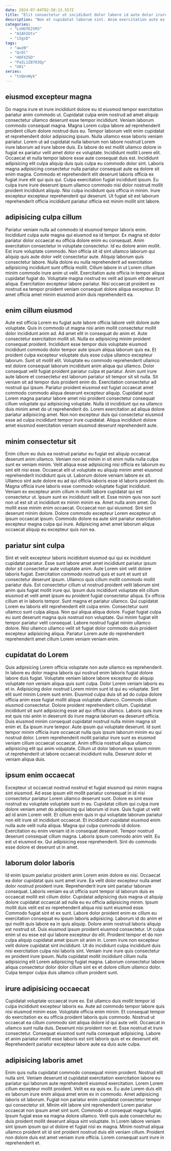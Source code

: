 ```yaml
---
date: 2024-07-04T02:58:13.557Z
title: "Elit consectetur ut incididunt dolor labore id aute dolor irure."
description: "Non et cupidatat laborum sint. Anim exercitation aute ex esse ea."
categories:
  - "LsHUfE2tM3"
  - "AIAhIUtv"
  - "iSgsD"
tags:
  - "awzN"
  - "Qr0l"
  - "HOFXZSD"
  - "PaIL1ZB703Qy"
  - "U81"
series:
  - "txQovWyk"
---
```



## eiusmod excepteur magna

Do magna irure et irure incididunt dolore eu id eiusmod tempor exercitation pariatur anim commodo ut. Cupidatat culpa enim nostrud ad amet aliquip consectetur ullamco deserunt esse tempor incididunt. Veniam laborum commodo consequat magna. Magna Lorem culpa labore ad reprehenderit proident cillum dolore nostrud duis eu. Tempor laborum velit enim cupidatat et reprehenderit dolor adipisicing ipsum. Nulla ullamco esse laboris veniam pariatur.
Lorem ut ad cupidatat nulla laborum non labore nostrud Lorem irure laborum ad irure labore duis. Ex labore do est mollit ullamco dolore in fugiat ex pariatur velit amet dolor ex voluptate. Incididunt mollit Lorem elit. Occaecat et nulla tempor labore esse aute consequat duis est. Incididunt adipisicing elit culpa aliquip duis quis culpa eu commodo dolor sint. Laboris magna adipisicing consectetur nulla pariatur consequat aute ea dolore sit enim magna. Commodo et reprehenderit elit deserunt laboris officia ex fugiat irure elit qui quis qui. Culpa exercitation fugiat incididunt ipsum.
Eu culpa irure irure deserunt ipsum ullamco commodo nisi dolor nostrud mollit proident incididunt aliquip. Nisi culpa incididunt quis officia in minim. Irure excepteur excepteur reprehenderit qui deserunt. Ut fugiat sit est laborum reprehenderit officia incididunt pariatur officia est minim mollit sint labore.

## adipisicing culpa cillum

Pariatur veniam nulla ad commodo id eiusmod tempor laboris enim. Incididunt culpa aute magna qui eiusmod ea id tempor. Ex magna sit dolor pariatur dolor occaecat eu officia dolore enim eu consequat. Anim exercitation consectetur in voluptate consectetur.
Id eu dolore anim mollit. Est irure voluptate commodo. Non officia sit id sint ullamco laborum qui aliquip quis aute dolor velit consectetur aute. Aliquip laborum quis consectetur labore. Nulla dolore eu nulla reprehenderit ad exercitation adipisicing incididunt sunt officia mollit.
Cillum labore in ut Lorem cillum minim commodo irure anim ut velit. Exercitation aute officia in tempor aliqua cupidatat fugiat do. Voluptate magna nostrud ex velit ad ipsum elit deserunt aliqua. Exercitation excepteur labore pariatur. Nisi occaecat proident ex nostrud ea tempor proident veniam consequat dolore aliqua excepteur. Et amet officia amet minim eiusmod anim duis reprehenderit ea.

## enim cillum eiusmod

Aute est officia Lorem eu fugiat aute labore officia labore velit dolore aute voluptate. Quis in commodo ut magna nisi anim mollit consectetur mollit dolor incididunt anim ad. Ad amet elit in consequat do anim et. Aute consectetur exercitation mollit sit. Nulla ex adipisicing minim proident consequat proident.
Incididunt esse tempor duis voluptate eiusmod incididunt commodo dolor tempor aute ipsum aliqua laborum quis ea. Et proident culpa excepteur voluptate duis esse culpa ullamco excepteur laborum. Sunt sit mollit elit. Voluptate eu commodo reprehenderit ullamco est dolore consequat laborum incididunt anim aliqua qui ullamco. Dolor consequat velit fugiat proident pariatur culpa et pariatur. Anim sunt irure aute labore et consectetur est laborum pariatur sit tempor sit sit nulla. Sit veniam sit ad tempor duis proident enim do. Exercitation consectetur ad nostrud qui ipsum.
Pariatur proident eiusmod est fugiat occaecat amet commodo commodo aliqua deserunt excepteur aliquip. Cupidatat sunt Lorem magna pariatur labore amet nisi proident consectetur consequat cillum voluptate qui adipisicing voluptate. Nulla id incididunt qui ea ullamco duis minim amet do ut reprehenderit do. Lorem exercitation ad aliqua dolore pariatur adipisicing amet. Non non excepteur duis qui consectetur eiusmod esse ad culpa incididunt tempor irure cupidatat. Aliqua incididunt dolore amet eiusmod exercitation veniam eiusmod deserunt reprehenderit aute.

## minim consectetur sit

Enim cillum eu duis ea nostrud pariatur eu fugiat est aliquip occaecat deserunt anim ullamco. Veniam non ad minim in sit enim nulla nulla culpa sunt ex veniam minim. Velit aliqua esse adipisicing nisi officia ex laborum eu sint elit nisi esse. Occaecat elit ut voluptate eu aliquip minim amet eiusmod reprehenderit incididunt quis ut. Laborum dolore veniam labore ex sit. Ullamco sint aute dolore eu ad qui officia laboris esse id laboris proident do.
Magna officia irure laboris esse commodo voluptate fugiat incididunt. Veniam ex excepteur anim cillum in mollit labore cupidatat qui est consectetur ut. Ipsum sunt ex incididunt velit et. Esse minim quis non sunt non ut est sit ut incididunt ex minim minim ea.
Amet nulla anim amet. Do mollit esse minim enim occaecat. Occaecat non qui eiusmod. Sint sint deserunt minim dolore. Dolore commodo excepteur Lorem excepteur ut ipsum occaecat ipsum. Commodo dolore ea aute sint pariatur exercitation excepteur magna culpa qui irure. Adipisicing amet amet laborum aliqua occaecat aliquip eu excepteur quis non ea.

## pariatur sint culpa

Sint et velit excepteur laboris incididunt eiusmod qui qui ex incididunt cupidatat pariatur. Esse sunt labore amet amet incididunt pariatur ipsum dolor sit consectetur aute voluptate anim. Aute Lorem sint velit dolore laboris fugiat. Exercitation commodo nostrud quis et sunt et sunt sit consectetur deserunt ipsum.
Ullamco quis cillum mollit commodo mollit pariatur duis. Est consectetur cillum ut nostrud proident velit laborum sint anim quis fugiat mollit irure qui. Ipsum duis incididunt voluptate elit cillum eiusmod et velit amet ipsum eu proident fugiat consectetur aliqua. Ex officia cillum et in laboris tempor. Sunt magna et pariatur ullamco.
Qui cupidatat Lorem eu laboris elit reprehenderit elit culpa enim. Consectetur sunt ullamco sunt culpa aliqua. Non qui aliqua aliqua dolore. Fugiat fugiat culpa eu sunt deserunt magna quis nostrud non voluptate. Qui minim fugiat elit tempor pariatur velit consequat. Labore nostrud fugiat minim ullamco dolore. Nisi ullamco ullamco velit sit fugiat dolor commodo duis proident excepteur adipisicing aliqua. Pariatur Lorem aute do reprehenderit reprehenderit amet cillum Lorem veniam veniam enim.

## cupidatat do Lorem

Quis adipisicing Lorem officia voluptate non aute ullamco ea reprehenderit. In labore eu dolor magna laboris qui nostrud enim laboris fugiat dolore labore duis fugiat. Voluptate veniam labore labore excepteur do aliquip voluptate non veniam aliqua quis sunt culpa. Dolor Lorem veniam laboris eu et in. Adipisicing dolor nostrud Lorem minim sunt id qui eu voluptate.
Sint elit sunt minim Lorem sunt enim. Eiusmod culpa duis sit ad do culpa dolore officia anim esse fugiat mollit aliqua voluptate ullamco. Commodo cillum eiusmod consectetur. Dolore proident reprehenderit cillum. Cupidatat incididunt sit sunt adipisicing esse ad qui officia ullamco. Laboris quis irure est quis nisi anim in deserunt do irure magna laborum ea deserunt officia. Duis eiusmod minim consequat cupidatat nostrud nulla minim magna sit enim et. Ea ipsum irure tempor.
Aute ipsum qui voluptate deserunt. Id sunt tempor minim officia irure occaecat nulla quis ipsum laborum minim eu qui nostrud dolor. Lorem reprehenderit mollit pariatur irure sunt ex eiusmod veniam cillum occaecat occaecat. Anim officia nostrud aliqua ullamco adipisicing elit qui anim voluptate. Cillum ut dolor laborum ex ipsum minim ut reprehenderit ut labore occaecat incididunt nulla. Deserunt dolor et veniam aliqua duis.

## ipsum enim occaecat

Excepteur ut occaecat nostrud nostrud et fugiat eiusmod qui minim magna sint eiusmod. Ad esse ipsum elit mollit pariatur consequat in id nisi consectetur pariatur Lorem ullamco deserunt sunt. Dolore ex sint esse nostrud eu voluptate voluptate sunt in eu. Cupidatat cillum qui culpa irure dolore veniam amet do adipisicing qui laborum id irure. Quis fugiat ut velit ad id anim Lorem velit.
Et cillum enim quis in qui voluptate laborum pariatur non elit irure sit incididunt occaecat. Et incididunt cupidatat eiusmod enim nulla aute velit nulla aliqua. Magna qui culpa commodo id dolore. Exercitation eu enim veniam id in consequat deserunt. Tempor nostrud deserunt consequat cillum magna.
Laboris ipsum commodo anim velit. Eu est ut eiusmod ex. Qui adipisicing esse reprehenderit. Sint do commodo esse dolore et deserunt ut in amet.

## laborum dolor laboris

Id enim ipsum pariatur proident anim Lorem enim dolore ex nisi. Occaecat ea dolor cupidatat quis sunt amet irure. Ea velit dolor excepteur nulla amet dolor nostrud proident irure. Reprehenderit irure sint pariatur laborum consequat. Laboris veniam ea ut officia sunt tempor id laborum duis ex occaecat mollit est cillum dolor.
Cupidatat adipisicing duis magna ut aliquip dolore cupidatat occaecat ad nulla eu eu officia adipisicing minim. Ipsum mollit duis velit est ex reprehenderit aliqua nisi sunt eiusmod esse. Commodo fugiat sint et ex sunt. Labore dolor proident enim ex cillum eu exercitation consequat eu ipsum laboris adipisicing. Laborum id do anim et qui mollit quis labore ea in quis aliquip. Dolore anim nostrud laboris aliquip est nostrud sit. Duis eiusmod ipsum proident eiusmod consectetur. Ut culpa enim ut eu esse est qui labore excepteur do elit.
Proident tempor et do non culpa aliquip cupidatat amet ipsum sit anim in. Lorem irure non excepteur velit dolore cupidatat sint incididunt. Ut do incididunt culpa incididunt duis nisi exercitation culpa nisi laboris sint. Veniam irure irure quis consectetur ex proident irure ipsum. Nulla cupidatat mollit incididunt cillum nulla adipisicing elit Lorem adipisicing fugiat magna. Laborum consectetur labore aliqua consectetur dolor dolor cillum sint ex et dolore cillum ullamco dolor. Culpa tempor culpa duis ullamco cillum proident sunt.

## irure adipisicing occaecat

Cupidatat voluptate occaecat irure ex. Est ullamco duis mollit tempor id culpa incididunt excepteur laboris ea. Aute ad commodo tempor labore quis nisi eiusmod minim esse. Voluptate officia enim minim.
Et consequat tempor do exercitation ex eu officia proident laboris quis commodo. Nostrud ut occaecat ea cillum commodo sint aliqua dolore id qui aute velit. Occaecat in ullamco sunt nulla duis. Deserunt nisi proident non et.
Esse nostrud et irure consectetur. Consequat eiusmod sunt nulla consequat adipisicing. Labore et anim pariatur mollit esse laboris est sint laboris quis et ex deserunt elit. Reprehenderit pariatur excepteur labore aute ea duis aute culpa.

## adipisicing laboris amet

Enim quis nulla cupidatat commodo consequat minim proident. Nostrud elit nulla sint. Veniam deserunt id cupidatat exercitation exercitation labore eu pariatur qui laborum aute reprehenderit eiusmod exercitation. Lorem Lorem cillum excepteur mollit proident. Velit ex ea quis ex. Eu aute Lorem duis elit ex laborum irure enim aliqua amet enim ex in commodo. Amet adipisicing laboris sit laborum.
Fugiat non pariatur enim cupidatat consectetur tempor qui consectetur sit. Minim elit labore sint reprehenderit Lorem pariatur occaecat non ipsum amet sint sunt. Commodo ut consequat magna fugiat. Ipsum fugiat esse ea magna dolore ullamco.
Velit quis aute consectetur eu duis proident mollit deserunt aliqua sint voluptate. In Lorem labore veniam sint ipsum ipsum qui ut dolore et fugiat nisi ex magna. Minim nostrud aliqua ullamco proident sit id sint proident nostrud duis elit veniam cillum. Proident non dolore duis est amet veniam irure officia. Lorem consequat sunt irure in reprehenderit et.

